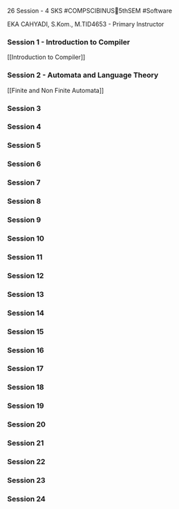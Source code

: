26 Session - 4 SKS
#COMPSCIBINUS🏫5thSEM #Software 

EKA CAHYADI, S.Kom., 
M.TID4653 - Primary Instructor
### Session 1 - Introduction to Compiler
[[Introduction to Compiler]]
### Session 2 - Automata and Language Theory
[[Finite and Non Finite Automata]]


### Session 3
### Session 4
### Session 5
### Session 6
### Session 7
### Session 8
### Session 9
### Session 10
### Session 11
### Session 12
### Session 13
### Session 14
### Session 15
### Session 16
### Session 17
### Session 18
### Session 19
### Session 20
### Session 21
### Session 22
### Session 23
### Session 24
